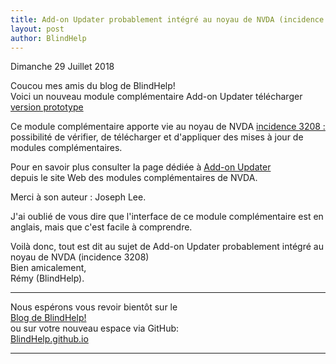 ```yaml
---
title: Add-on Updater probablement intégré au noyau de NVDA (incidence 3208)
layout: post
author: BlindHelp
---
```


<footer>Dimanche 29 Juillet 2018</footer>


Coucou mes amis du blog de BlindHelp!               
Voici un nouveau module complémentaire Add-on Updater télécharger [version prototype](https://addons.nvda-project.org/files/get.php?file=nvda3208)                     

Ce module complémentaire apporte vie au noyau de NVDA  [incidence 3208 :](https://github.com/nvaccess/nvda/issues/3208) possibilité de vérifier, de télécharger et d'appliquer des mises à jour de modules complémentaires.

Pour en savoir plus consulter la page dédiée à [Add-on Updater](https://addons.nvda-project.org/addons/addonUpdater.fr.html)                   
 depuis le site Web des modules complémentaires de NVDA.          
 
Merci à son auteur : Joseph Lee.           
 
J'ai oublié de vous dire que l'interface de ce module complémentaire  est en anglais, mais que c'est facile à comprendre.             
 
Voilà donc,  tout est dit au sujet de Add-on Updater probablement intégré au noyau de NVDA (incidence 3208)                
Bien amicalement,              
Rémy (BlindHelp).

---

Nous espérons vous revoir bientôt sur le      
[Blog de BlindHelp!](http://blindhelp.blogspot.fr/)                    
ou sur  votre nouveau espace via GitHub:                     
[BlindHelp.github.io](https://blindhelp.github.io)                    

---